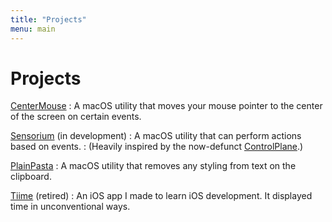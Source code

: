 ```yaml
---
title: "Projects"
menu: main
---
```


# Projects

[CenterMouse](/projects/CenterMouse)
:	A macOS utility that moves your mouse pointer to the center of the screen on certain events.

[Sensorium](https://github.com/hisaac/Sensorium/) (in development)
:	A macOS utility that can perform actions based on events.
:	(Heavily inspired by the now-defunct [ControlPlane](https://github.com/dustinrue/ControlPlane).)

[PlainPasta](https://github.com/hisaac/PlainPasta)
:	A macOS utility that removes any styling from text on the clipboard.

[Tiime](https://github.com/hisaac/Tiime) (retired)
:	An iOS app I made to learn iOS development. It displayed time in unconventional ways.
